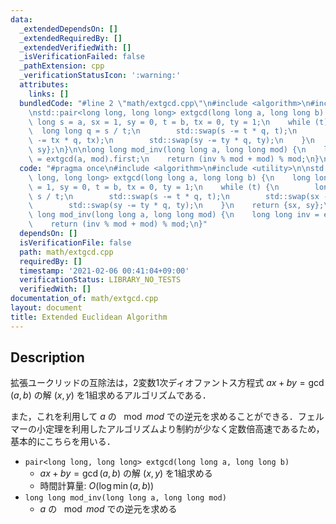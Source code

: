 ```yaml
---
data:
  _extendedDependsOn: []
  _extendedRequiredBy: []
  _extendedVerifiedWith: []
  _isVerificationFailed: false
  _pathExtension: cpp
  _verificationStatusIcon: ':warning:'
  attributes:
    links: []
  bundledCode: "#line 2 \"math/extgcd.cpp\"\n#include <algorithm>\n#include <utility>\n\
    \nstd::pair<long long, long long> extgcd(long long a, long long b) {\n    long\
    \ long s = a, sx = 1, sy = 0, t = b, tx = 0, ty = 1;\n    while (t) {\n      \
    \  long long q = s / t;\n        std::swap(s -= t * q, t);\n        std::swap(sx\
    \ -= tx * q, tx);\n        std::swap(sy -= ty * q, ty);\n    }\n    return {sx,\
    \ sy};\n}\n\nlong long mod_inv(long long a, long long mod) {\n    long long inv\
    \ = extgcd(a, mod).first;\n    return (inv % mod + mod) % mod;\n}\n"
  code: "#pragma once\n#include <algorithm>\n#include <utility>\n\nstd::pair<long\
    \ long, long long> extgcd(long long a, long long b) {\n    long long s = a, sx\
    \ = 1, sy = 0, t = b, tx = 0, ty = 1;\n    while (t) {\n        long long q =\
    \ s / t;\n        std::swap(s -= t * q, t);\n        std::swap(sx -= tx * q, tx);\n\
    \        std::swap(sy -= ty * q, ty);\n    }\n    return {sx, sy};\n}\n\nlong\
    \ long mod_inv(long long a, long long mod) {\n    long long inv = extgcd(a, mod).first;\n\
    \    return (inv % mod + mod) % mod;\n}"
  dependsOn: []
  isVerificationFile: false
  path: math/extgcd.cpp
  requiredBy: []
  timestamp: '2021-02-06 00:41:04+09:00'
  verificationStatus: LIBRARY_NO_TESTS
  verifiedWith: []
documentation_of: math/extgcd.cpp
layout: document
title: Extended Euclidean Algorithm
---
```


## Description

拡張ユークリッドの互除法は，2変数1次ディオファントス方程式 $ax + by = \gcd(a, b)$ の解 $(x, y)$ を1組求めるアルゴリズムである．

また，これを利用して $a$ の $\mod mod$ での逆元を求めることができる．フェルマーの小定理を利用したアルゴリズムより制約が少なく定数倍高速であるため，基本的にこちらを用いる．

- `pair<long long, long long> extgcd(long long a, long long b)`
    - $ax + by = \gcd(a, b)$ の解 $(x, y)$ を1組求める
    - 時間計算量: $O(\log \min(a, b))$
- `long long mod_inv(long long a, long long mod)`
    - $a$ の $\mod mod$ での逆元を求める